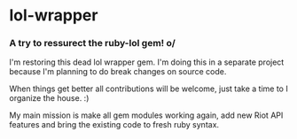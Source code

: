 # lol-wrapper
### A try to ressurect the ruby-lol gem! o/ 

I'm restoring this dead lol wrapper gem. 
I'm doing this in a separate project because I'm planning to do break changes on source code.

When things get better all contributions will be welcome, just take a time to I organize the house. :)

My main mission is make all gem modules working again, add new Riot API features and bring the
existing code to fresh ruby syntax.
